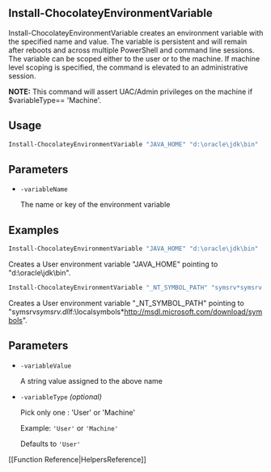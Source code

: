﻿## Install-ChocolateyEnvironmentVariable

Install-ChocolateyEnvironmentVariable creates an environment variable
with the specified name and value. The variable is persistent and
will remain after reboots and across multiple PowerShell and command
line sessions. The variable can be scoped either to the user or to
the machine. If machine level scoping is specified, the command is
elevated to an administrative session.

**NOTE:** This command will assert UAC/Admin privileges on the machine if $variableType== 'Machine'.

## Usage

```powershell
Install-ChocolateyEnvironmentVariable "JAVA_HOME" "d:\oracle\jdk\bin"
```

## Parameters

* `-variableName`

    The name or key of the environment variable

## Examples

```powershell
Install-ChocolateyEnvironmentVariable "JAVA_HOME" "d:\oracle\jdk\bin"
```

Creates a User environment variable "JAVA_HOME" pointing to "d:\oracle\jdk\bin".

```powershell
Install-ChocolateyEnvironmentVariable "_NT_SYMBOL_PATH" "symsrv*symsrv.dll*f:\localsymbols*http://msdl.microsoft.com/download/symbols" "Machine"
```

Creates a User environment variable "_NT_SYMBOL_PATH" pointing to "symsrv*symsrv.dll*f:\localsymbols*http://msdl.microsoft.com/download/symbols".

## Parameters

* `-variableValue`

    A string value assigned to the above name

* `-variableType` _(optional)_

    Pick only one : 'User' or 'Machine'

    Example: `'User'` or `'Machine'`

    Defaults to `'User'`

[[Function Reference|HelpersReference]]